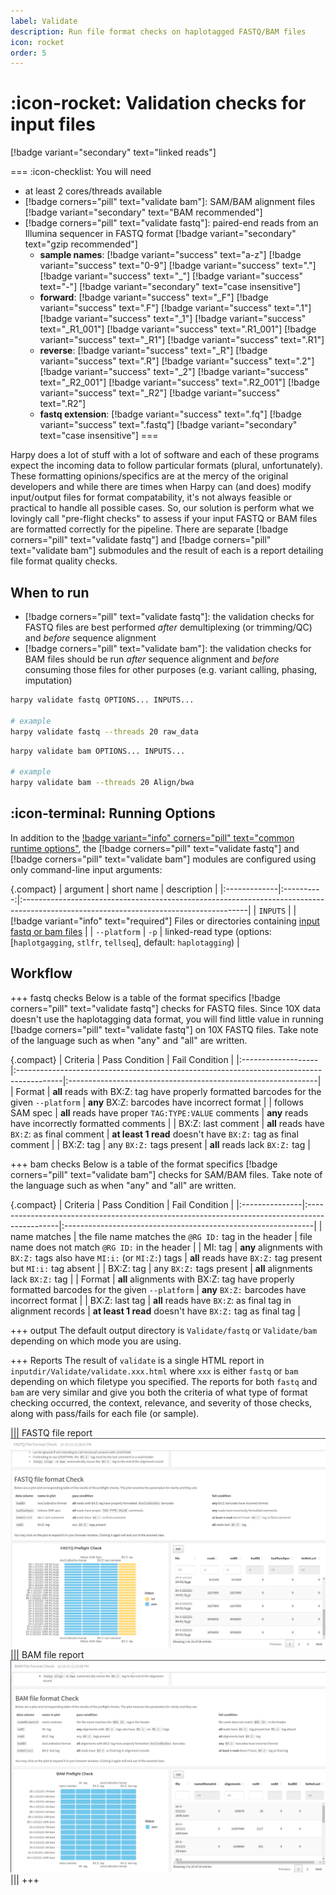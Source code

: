 ```yaml
---
label: Validate
description: Run file format checks on haplotagged FASTQ/BAM files
icon: rocket
order: 5
---
```


# :icon-rocket: Validation checks for input files
[!badge variant="secondary" text="linked reads"]

===  :icon-checklist: You will need
- at least 2 cores/threads available
- [!badge corners="pill" text="validate bam"]: SAM/BAM alignment files [!badge variant="secondary" text="BAM recommended"]
- [!badge corners="pill" text="validate fastq"]: paired-end reads from an Illumina sequencer in FASTQ format [!badge variant="secondary" text="gzip recommended"]
    - **sample names**: [!badge variant="success" text="a-z"] [!badge variant="success" text="0-9"] [!badge variant="success" text="."] [!badge variant="success" text="_"] [!badge variant="success" text="-"] [!badge variant="secondary" text="case insensitive"]
    - **forward**: [!badge variant="success" text="_F"] [!badge variant="success" text=".F"] [!badge variant="success" text=".1"] [!badge variant="success" text="_1"] [!badge variant="success" text="_R1_001"] [!badge variant="success" text=".R1_001"] [!badge variant="success" text="_R1"] [!badge variant="success" text=".R1"] 
    - **reverse**: [!badge variant="success" text="_R"] [!badge variant="success" text=".R"] [!badge variant="success" text=".2"] [!badge variant="success" text="_2"] [!badge variant="success" text="_R2_001"] [!badge variant="success" text=".R2_001"] [!badge variant="success" text="_R2"] [!badge variant="success" text=".R2"] 
    - **fastq extension**: [!badge variant="success" text=".fq"] [!badge variant="success" text=".fastq"] [!badge variant="secondary" text="case insensitive"]
===

Harpy does a lot of stuff with a lot of software and each of these programs expect the incoming data to follow particular formats (plural, unfortunately).
These formatting opinions/specifics are at the mercy of the original developers and while there are times when Harpy can (and does)
modify input/output files for format compatability, it's not always feasible or practical to handle all possible cases. So, our
solution is perform what we lovingly call "pre-flight checks" to assess if your input FASTQ or BAM files are formatted correctly
for the pipeline. There are separate [!badge corners="pill" text="validate fastq"] and [!badge corners="pill" text="validate bam"] submodules and the result of each is a report detailing file format quality checks. 

## When to run
- [!badge corners="pill" text="validate fastq"]: the validation checks for FASTQ files are best performed _after_ demultiplexing (or trimming/QC) and _before_ sequence alignment
- [!badge corners="pill" text="validate bam"]: the validation checks for BAM files should be run _after_ sequence alignment and _before_ consuming those files for other purposes
(e.g. variant calling, phasing, imputation)


```bash fastq usage and example
harpy validate fastq OPTIONS... INPUTS...

# example 
harpy validate fastq --threads 20 raw_data
```

```bash bam usage and example
harpy validate bam OPTIONS... INPUTS...

# example
harpy validate bam --threads 20 Align/bwa
```

## :icon-terminal: Running Options
In addition to the [!badge variant="info" corners="pill" text="common runtime options"](/common_options.md), the [!badge corners="pill" text="validate fastq"] and [!badge corners="pill" text="validate bam"] modules are configured using only command-line input arguments:

{.compact}
| argument     | short name | description                                                                                                                           |
|:-------------|:----------:|:--------------------------------------------------------------------------------------------------------------------------------------|
| `INPUTS`     |            | [!badge variant="info" text="required"] Files or directories containing [input fastq or bam files](/common_options.md#input-arguments) |
| `--platform` |    `-p`    | linked-read type (options: [`haplotgagging`, `stlfr`, `tellseq`], default: `haplotagging`)                                            |

## Workflow

+++ fastq checks
Below is a table of the format specifics [!badge corners="pill" text="validate fastq"] checks for FASTQ files. Since 10X data doesn't use
the haplotagging data format, you will find little value in running [!badge corners="pill" text="validate fastq"] on 10X FASTQ files. Take note
of the language such as when "any" and "all" are written.

{.compact}
 | Criteria           | Pass Condition                                                                           | Fail Condition                                                |
 |:-------------------|:-----------------------------------------------------------------------------------------|:--------------------------------------------------------------|
 | Format             | **all** reads with BX:Z: tag have properly formatted barcodes for the given `--platform` | **any** BX:Z: barcodes have incorrect format                  |
 | follows SAM spec   | **all** reads have proper `TAG:TYPE:VALUE` comments                                      | **any** reads have incorrectly formatted comments             |
 | BX:Z: last comment | **all** reads have `BX:Z`: as final comment                                              | **at least 1 read** doesn't have `BX:Z:` tag as final comment |
 | BX:Z: tag          | any `BX:Z:` tags present                                                                 | **all** reads lack `BX:Z:` tag                                |

+++ bam checks
Below is a table of the format specifics [!badge corners="pill" text="validate bam"] checks for SAM/BAM files. Take note
of the language such as when "any" and "all" are written.

{.compact}
| Criteria       | Pass Condition                                                                                | Fail Condition                                                |
|:---------------|:----------------------------------------------------------------------------------------------|:--------------------------------------------------------------|
| name matches   | the file name matches the `@RG ID:` tag in the header                                         | file name does not match `@RG ID:` in the header              |
| MI: tag        | **any** alignments with `BX:Z:` tags also have `MI:i:` (or `MI:Z:`) tags                      | **all** reads have `BX:Z:` tag present but `MI:i:` tag absent |
| BX:Z: tag      | any `BX:Z:` tags present                                                                      | **all** alignments lack `BX:Z:` tag                           |
| Format         | **all** alignments with BX:Z: tag have properly formatted barcodes for the given `--platform` | **any** `BX:Z:` barcodes have incorrect format                |
| BX:Z: last tag | **all** reads have `BX:Z`: as final tag in alignment records                                  | **at least 1 read** doesn't have `BX:Z:` tag as final tag     |

+++ output
The default output directory is `Validate/fastq` or `Validate/bam` depending on which mode you are using.

+++ Reports
The result of `validate` is a single HTML report in `inputdir/Validate/validate.xxx.html` where `xxx` is either `fastq` or `bam`
depending on which filetype you specified. The reports for both `fastq` and `bam` are very similar and give you both the
criteria of what type of format checking occurred, the context, relevance, and severity of those checks, along with pass/fails for each
file (or sample).

||| FASTQ file report
![Validate/validate.fastq.html](/static/report_preflightfastq.png)
||| BAM file report
![Validate/validate.bam.html](/static/report_preflightbam.png)
|||
+++
